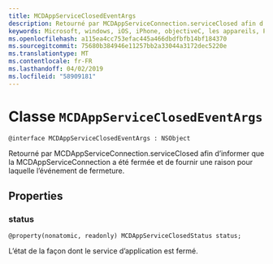 ```yaml
---
title: MCDAppServiceClosedEventArgs
description: Retourné par MCDAppServiceConnection.serviceClosed afin d’informer que la MCDAppServiceConnection a été fermée et de fournir une raison pour laquelle l’événement de fermeture.
keywords: Microsoft, windows, iOS, iPhone, objectiveC, les appareils, Project Rome connectés
ms.openlocfilehash: a115ea4cc753efac445a466dbdfbfb14bf184370
ms.sourcegitcommit: 75680b384946e11257bb2a33044a3172dec5220e
ms.translationtype: MT
ms.contentlocale: fr-FR
ms.lasthandoff: 04/02/2019
ms.locfileid: "58909181"
---
```

# <a name="class-mcdappserviceclosedeventargs"></a>Classe `MCDAppServiceClosedEventArgs` 

```
@interface MCDAppServiceClosedEventArgs : NSObject
```  

Retourné par MCDAppServiceConnection.serviceClosed afin d’informer que la MCDAppServiceConnection a été fermée et de fournir une raison pour laquelle l’événement de fermeture.

## <a name="properties"></a>Properties

### <a name="status"></a>status
`@property(nonatomic, readonly) MCDAppServiceClosedStatus status;`

L’état de la façon dont le service d’application est fermé.